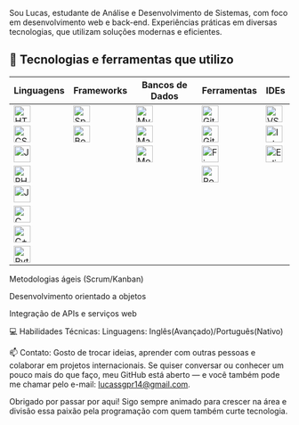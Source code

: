 Sou Lucas, estudante de Análise e Desenvolvimento de Sistemas, com foco em desenvolvimento web e back-end. Experiências práticas em diversas tecnologias, que utilizam soluções modernas e eficientes.

## 🧰 Tecnologias e ferramentas que utilizo
| **Linguagens**                                                                                                                   | **Frameworks**                                                                                                                | **Bancos de Dados**                                                                                                     | **Ferramentas**                                                                                                         | **IDEs**                                                                                                                        |
| -------------------------------------------------------------------------------------------------------------------------------- | ----------------------------------------------------------------------------------------------------------------------------- | ----------------------------------------------------------------------------------------------------------------------- | ----------------------------------------------------------------------------------------------------------------------- | ------------------------------------------------------------------------------------------------------------------------------- |
| <img src="https://cdn.jsdelivr.net/gh/devicons/devicon/icons/html5/html5-original.svg" width="30" title="HTML5"/>                | <img src="https://cdn.jsdelivr.net/gh/devicons/devicon/icons/spring/spring-original.svg" width="30" title="Spring Boot"/>     | <img src="https://cdn.jsdelivr.net/gh/devicons/devicon/icons/mysql/mysql-original.svg" width="30" title="MySQL"/>       | <img src="https://cdn.jsdelivr.net/gh/devicons/devicon/icons/git/git-original.svg" width="30" title="Git"/>             | <img src="https://cdn.jsdelivr.net/gh/devicons/devicon/icons/vscode/vscode-original.svg" width="30" title="VS Code"/>           |
| <img src="https://cdn.jsdelivr.net/gh/devicons/devicon/icons/css3/css3-original.svg" width="30" title="CSS3"/>                   | <img src="https://cdn.jsdelivr.net/gh/devicons/devicon/icons/bootstrap/bootstrap-original.svg" width="30" title="Bootstrap"/> | <img src="https://cdn.jsdelivr.net/gh/devicons/devicon/icons/mariadb/mariadb-original.svg" width="30" title="MariaDB"/> | <img src="https://cdn.jsdelivr.net/gh/devicons/devicon/icons/github/github-original.svg" width="30" title="GitHub"/>    | <img src="https://cdn.jsdelivr.net/gh/devicons/devicon/icons/intellij/intellij-original.svg" width="30" title="IntelliJ IDEA"/> |
| <img src="https://cdn.jsdelivr.net/gh/devicons/devicon/icons/javascript/javascript-original.svg" width="30" title="JavaScript"/> |                                                                                                                               | <img src="https://cdn.jsdelivr.net/gh/devicons/devicon/icons/mongodb/mongodb-original.svg" width="30" title="MongoDB"/> | <img src="https://cdn.jsdelivr.net/gh/devicons/devicon/icons/figma/figma-original.svg" width="30" title="Figma"/>       | <img src="https://cdn.jsdelivr.net/gh/devicons/devicon/icons/eclipse/eclipse-original.svg" width="30" title="Eclipse"/>         |
| <img src="https://cdn.jsdelivr.net/gh/devicons/devicon/icons/php/php-original.svg" width="30" title="PHP"/>                      |                                                                                                                               |                                                                                                                         | <img src="https://cdn.jsdelivr.net/gh/devicons/devicon/icons/postman/postman-original.svg" width="30" title="Postman"/> |                                                                                                                                 |
| <img src="https://cdn.jsdelivr.net/gh/devicons/devicon/icons/java/java-original.svg" width="30" title="Java"/>                   |                                                                                                                               |                                                                                                                         |                                                                                                                         |                                                                                                                                 |
| <img src="https://cdn.jsdelivr.net/gh/devicons/devicon/icons/c/c-original.svg" width="30" title="C"/>                            |                                                                                                                               |                                                                                                                         |                                                                                                                         |                                                                                                                                 |
| <img src="https://cdn.jsdelivr.net/gh/devicons/devicon/icons/cplusplus/cplusplus-original.svg" width="30" title="C++"/>          |                                                                                                                               |                                                                                                                         |                                                                                                                         |                                                                                                                                 |
| <img src="https://cdn.jsdelivr.net/gh/devicons/devicon/icons/python/python-original.svg" width="30" title="Python"/>             |                                                                                                                               |                                                                                                                         |                                                                                                                         |                                                                                                                                 |




Metodologias ágeis (Scrum/Kanban)

Desenvolvimento orientado a objetos

Integração de APIs e serviços web

💻 Habilidades Técnicas:
Linguagens: Inglês(Avançado)/Português(Nativo) 

📫 Contato:
Gosto de trocar ideias, aprender com outras pessoas e colaborar em projetos internacionais. Se quiser conversar ou conhecer um pouco mais do que faço, meu GitHub está aberto — e você também pode me chamar pelo e-mail: lucassgpr14@gmail.com.

Obrigado por passar por aqui! Sigo sempre animado para crescer na área e divisão essa paixão pela programação com quem também curte tecnologia.

 
